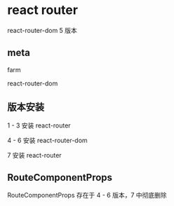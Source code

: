 # react router

react-router-dom 5 版本

## meta

farm

react-router-dom

## 版本安装

1 - 3 安装 react-router

4 - 6 安装 react-router-dom

7 安装 react-router

## RouteComponentProps

RouteComponentProps 存在于 4 - 6 版本，7 中彻底删除
